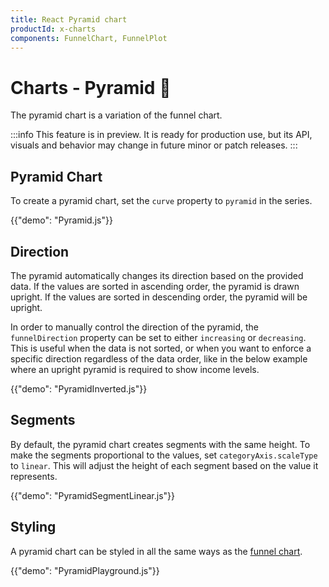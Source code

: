 ```yaml
---
title: React Pyramid chart
productId: x-charts
components: FunnelChart, FunnelPlot
---
```


# Charts - Pyramid [<span class="plan-pro"></span>](/x/introduction/licensing/#pro-plan 'Pro plan')🧪

<p class="description">The pyramid chart is a variation of the funnel chart.</p>

:::info
This feature is in preview. It is ready for production use, but its API, visuals and behavior may change in future minor or patch releases.
:::

## Pyramid Chart

To create a pyramid chart, set the `curve` property to `pyramid` in the series.

{{"demo": "Pyramid.js"}}

## Direction

The pyramid automatically changes its direction based on the provided data. If the values are sorted in ascending order, the pyramid is drawn upright.
If the values are sorted in descending order, the pyramid will be upright.

In order to manually control the direction of the pyramid, the `funnelDirection` property can be set to either `increasing` or `decreasing`.
This is useful when the data is not sorted, or when you want to enforce a specific direction regardless of the data order, like in the below example where an upright pyramid is required to show income levels.

{{"demo": "PyramidInverted.js"}}

## Segments

By default, the pyramid chart creates segments with the same height. To make the segments proportional to the values, set `categoryAxis.scaleType` to `linear`.
This will adjust the height of each segment based on the value it represents.

{{"demo": "PyramidSegmentLinear.js"}}

## Styling

A pyramid chart can be styled in all the same ways as the [funnel chart](/x/react-charts/funnel/#styling).

{{"demo": "PyramidPlayground.js"}}
